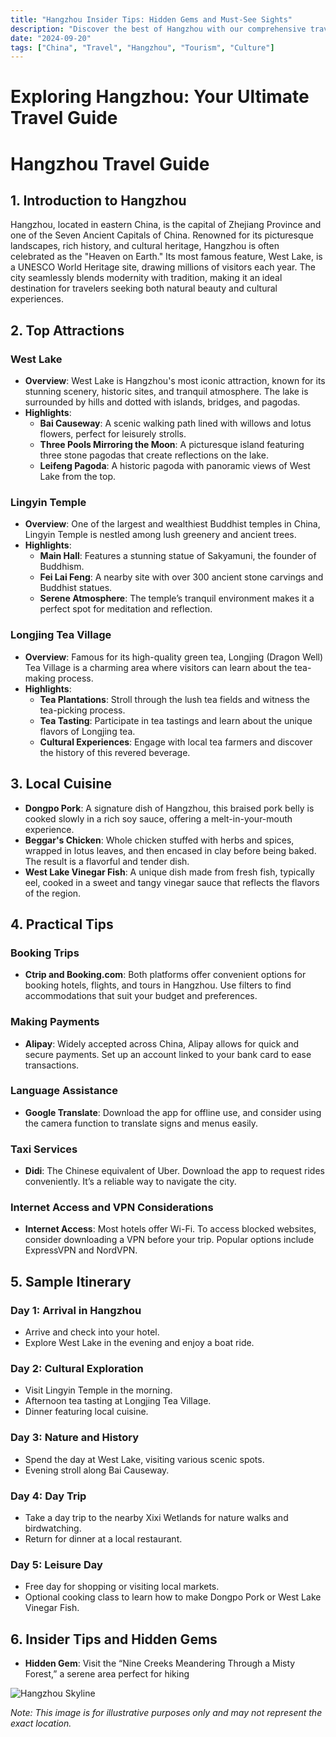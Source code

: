 ```yaml
---
title: "Hangzhou Insider Tips: Hidden Gems and Must-See Sights"
description: "Discover the best of Hangzhou with our comprehensive travel guide. Explore top attractions, savor local cuisine, and get insider tips for an unforgettable Chinese adventure."
date: "2024-09-20"
tags: ["China", "Travel", "Hangzhou", "Tourism", "Culture"]
---
```


# Exploring Hangzhou: Your Ultimate Travel Guide

# Hangzhou Travel Guide

## 1. Introduction to Hangzhou
Hangzhou, located in eastern China, is the capital of Zhejiang Province and one of the Seven Ancient Capitals of China. Renowned for its picturesque landscapes, rich history, and cultural heritage, Hangzhou is often celebrated as the "Heaven on Earth." Its most famous feature, West Lake, is a UNESCO World Heritage site, drawing millions of visitors each year. The city seamlessly blends modernity with tradition, making it an ideal destination for travelers seeking both natural beauty and cultural experiences.

## 2. Top Attractions

### West Lake
- **Overview**: West Lake is Hangzhou's most iconic attraction, known for its stunning scenery, historic sites, and tranquil atmosphere. The lake is surrounded by hills and dotted with islands, bridges, and pagodas.
- **Highlights**:
  - **Bai Causeway**: A scenic walking path lined with willows and lotus flowers, perfect for leisurely strolls.
  - **Three Pools Mirroring the Moon**: A picturesque island featuring three stone pagodas that create reflections on the lake.
  - **Leifeng Pagoda**: A historic pagoda with panoramic views of West Lake from the top.

### Lingyin Temple
- **Overview**: One of the largest and wealthiest Buddhist temples in China, Lingyin Temple is nestled among lush greenery and ancient trees.
- **Highlights**:
  - **Main Hall**: Features a stunning statue of Sakyamuni, the founder of Buddhism.
  - **Fei Lai Feng**: A nearby site with over 300 ancient stone carvings and Buddhist statues.
  - **Serene Atmosphere**: The temple’s tranquil environment makes it a perfect spot for meditation and reflection.

### Longjing Tea Village
- **Overview**: Famous for its high-quality green tea, Longjing (Dragon Well) Tea Village is a charming area where visitors can learn about the tea-making process.
- **Highlights**:
  - **Tea Plantations**: Stroll through the lush tea fields and witness the tea-picking process.
  - **Tea Tasting**: Participate in tea tastings and learn about the unique flavors of Longjing tea.
  - **Cultural Experiences**: Engage with local tea farmers and discover the history of this revered beverage.

## 3. Local Cuisine

- **Dongpo Pork**: A signature dish of Hangzhou, this braised pork belly is cooked slowly in a rich soy sauce, offering a melt-in-your-mouth experience.
- **Beggar's Chicken**: Whole chicken stuffed with herbs and spices, wrapped in lotus leaves, and then encased in clay before being baked. The result is a flavorful and tender dish.
- **West Lake Vinegar Fish**: A unique dish made from fresh fish, typically eel, cooked in a sweet and tangy vinegar sauce that reflects the flavors of the region.

## 4. Practical Tips

### Booking Trips
- **Ctrip and Booking.com**: Both platforms offer convenient options for booking hotels, flights, and tours in Hangzhou. Use filters to find accommodations that suit your budget and preferences.

### Making Payments
- **Alipay**: Widely accepted across China, Alipay allows for quick and secure payments. Set up an account linked to your bank card to ease transactions.

### Language Assistance
- **Google Translate**: Download the app for offline use, and consider using the camera function to translate signs and menus easily.

### Taxi Services
- **Didi**: The Chinese equivalent of Uber. Download the app to request rides conveniently. It’s a reliable way to navigate the city.

### Internet Access and VPN Considerations
- **Internet Access**: Most hotels offer Wi-Fi. To access blocked websites, consider downloading a VPN before your trip. Popular options include ExpressVPN and NordVPN.

## 5. Sample Itinerary

### Day 1: Arrival in Hangzhou
- Arrive and check into your hotel.
- Explore West Lake in the evening and enjoy a boat ride.

### Day 2: Cultural Exploration
- Visit Lingyin Temple in the morning.
- Afternoon tea tasting at Longjing Tea Village.
- Dinner featuring local cuisine.

### Day 3: Nature and History
- Spend the day at West Lake, visiting various scenic spots.
- Evening stroll along Bai Causeway.

### Day 4: Day Trip
- Take a day trip to the nearby Xixi Wetlands for nature walks and birdwatching.
- Return for dinner at a local restaurant.

### Day 5: Leisure Day
- Free day for shopping or visiting local markets.
- Optional cooking class to learn how to make Dongpo Pork or West Lake Vinegar Fish.

## 6. Insider Tips and Hidden Gems
- **Hidden Gem**: Visit the “Nine Creeks Meandering Through a Misty Forest,” a serene area perfect for hiking

<img src="https://source.unsplash.com/1600x900/?Hangzhou,cityscape" alt="Hangzhou Skyline" loading="lazy">

*Note: This image is for illustrative purposes only and may not represent the exact location.*

